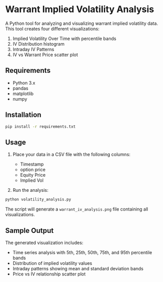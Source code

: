 # Warrant Implied Volatility Analysis

A Python tool for analyzing and visualizing warrant implied volatility data. This tool creates four different visualizations:

1. Implied Volatility Over Time with percentile bands
2. IV Distribution histogram
3. Intraday IV Patterns
4. IV vs Warrant Price scatter plot

## Requirements

- Python 3.x
- pandas
- matplotlib
- numpy

## Installation

```bash
pip install -r requirements.txt
```

## Usage

1. Place your data in a CSV file with the following columns:
   - Timestamp
   - option price
   - Equity Price
   - Implied Vol

2. Run the analysis:
```bash
python volatility_analysis.py
```

The script will generate a `warrant_iv_analysis.png` file containing all visualizations.

## Sample Output

The generated visualization includes:
- Time series analysis with 5th, 25th, 50th, 75th, and 95th percentile bands
- Distribution of implied volatility values
- Intraday patterns showing mean and standard deviation bands
- Price vs IV relationship scatter plot
